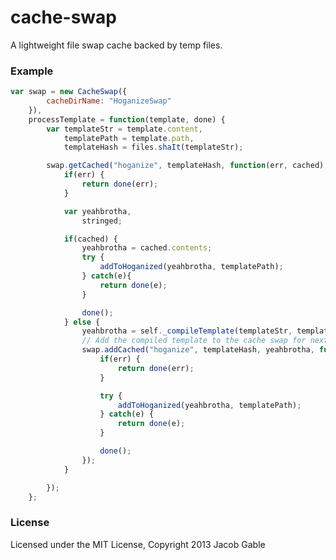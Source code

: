 cache-swap
==========

A lightweight file swap cache backed by temp files.

### Example

```javascript
var swap = new CacheSwap({
		cacheDirName: "HoganizeSwap"
	}),
	processTemplate = function(template, done) {
		var templateStr = template.content,
			templatePath = template.path,
			templateHash = files.shaIt(templateStr);

		swap.getCached("hoganize", templateHash, function(err, cached) {
			if(err) {
				return done(err);
			}

			var yeahbrotha,
				stringed;

			if(cached) {
				yeahbrotha = cached.contents;
				try {
					addToHoganized(yeahbrotha, templatePath);
				} catch(e){
					return done(e);
				}

				done();
			} else {
				yeahbrotha = self._compileTemplate(templateStr, templatePath);
				// Add the compiled template to the cache swap for next time.
				swap.addCached("hoganize", templateHash, yeahbrotha, function(err) {
					if(err) {
						return done(err);
					}

					try {
						addToHoganized(yeahbrotha, templatePath);
					} catch(e) {
						return done(e);
					}

					done();
				});
			}

		});
	};
```

### License

Licensed under the MIT License, Copyright 2013 Jacob Gable
